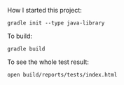 How I started this project:

```
gradle init --type java-library
```

To build:

```
gradle build
```

To see the whole test result:

```
open build/reports/tests/index.html
```

